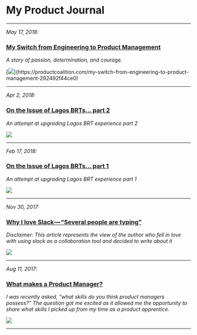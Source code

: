 # My Product Journal

---

*May 17, 2018:*
### [My Switch from Engineering to Product Management](https://productcoalition.com/my-switch-from-engineering-to-product-management-292492f44ce0)
*A story of passion, determination, and courage.*

[![](https://cdn-images-1.medium.com/max/2000/0*eeBefVo5aVHYJ_S_.)](https://productcoalition.com/my-switch-from-engineering-to-product-management-292492f44ce0)

---

*Apr 2, 2018:*
### [On the Issue of Lagos BRTs… part 2](https://medium.com/productmanager-africa/on-the-issue-of-lagos-brts-part-2-ba83b37f193e)
*An attempt at upgrading Lagos BRT experience part 2*

[![](https://cdn-images-1.medium.com/max/2000/1*Q0Bc4VWF7mvQsEKJZK6RPQ.png)](https://medium.com/productmanager-africa/on-the-issue-of-lagos-brts-part-2-ba83b37f193e)

---

*Feb 17, 2018:*
### [On the Issue of Lagos BRTs… part 1](https://medium.com/productmanager-africa/on-the-issue-of-lagos-brts-d948ee55d50b)
*An attempt at upgrading Lagos BRT experience part 1*

[![](https://cdn-images-1.medium.com/max/1600/1*5emhnLB43rEvL1_T70ReTQ.png)](https://medium.com/productmanager-africa/on-the-issue-of-lagos-brts-d948ee55d50b)

---

*Nov 30, 2017:*
### [Why I love Slack — “Several people are typing”](https://productcoalition.com/why-i-love-slack-several-people-are-typing-9e1f41b2a241)
*Disclaimer: This article represents the view of the author who fell in love with using slack as a collaboration tool and decided to write about it*

[![](https://cdn-images-1.medium.com/max/1600/1*LKzOm8aR2dMYUu8ZNvITFg.png)](https://productcoalition.com/why-i-love-slack-several-people-are-typing-9e1f41b2a241)

---

*Aug 11, 2017:*
### [What makes a Product Manager?](https://productcoalition.com/what-makes-a-product-manager-2c0a58dc0f14)
*I was recently asked, “what skills do you think product managers possess?” The question got me excited as it allowed me the opportunity to share what skills I picked up from my time as a product apprentice.*

[![](https://cdn-images-1.medium.com/max/1600/1*6_LldYbEKV-uFR7MoqNNZw.png)](https://productcoalition.com/what-makes-a-product-manager-2c0a58dc0f14)

---
